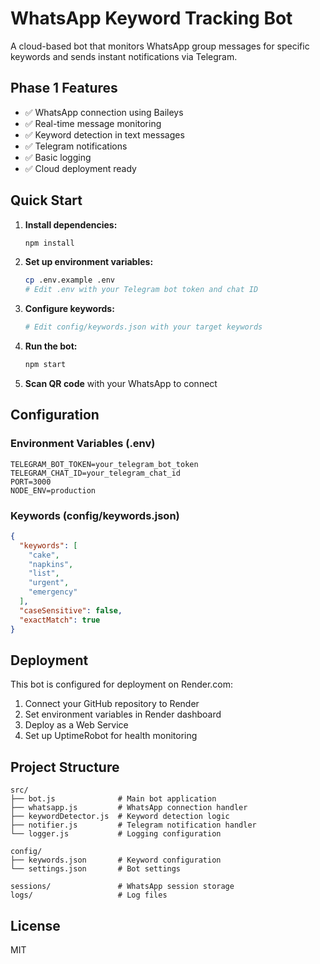 # WhatsApp Keyword Tracking Bot

A cloud-based bot that monitors WhatsApp group messages for specific keywords and sends instant notifications via Telegram.

## Phase 1 Features

- ✅ WhatsApp connection using Baileys
- ✅ Real-time message monitoring
- ✅ Keyword detection in text messages
- ✅ Telegram notifications
- ✅ Basic logging
- ✅ Cloud deployment ready

## Quick Start

1. **Install dependencies:**
   ```bash
   npm install
   ```

2. **Set up environment variables:**
   ```bash
   cp .env.example .env
   # Edit .env with your Telegram bot token and chat ID
   ```

3. **Configure keywords:**
   ```bash
   # Edit config/keywords.json with your target keywords
   ```

4. **Run the bot:**
   ```bash
   npm start
   ```

5. **Scan QR code** with your WhatsApp to connect

## Configuration

### Environment Variables (.env)
```
TELEGRAM_BOT_TOKEN=your_telegram_bot_token
TELEGRAM_CHAT_ID=your_telegram_chat_id
PORT=3000
NODE_ENV=production
```

### Keywords (config/keywords.json)
```json
{
  "keywords": [
    "cake",
    "napkins",
    "list",
    "urgent",
    "emergency"
  ],
  "caseSensitive": false,
  "exactMatch": true
}
```

## Deployment

This bot is configured for deployment on Render.com:

1. Connect your GitHub repository to Render
2. Set environment variables in Render dashboard
3. Deploy as a Web Service
4. Set up UptimeRobot for health monitoring

## Project Structure

```
src/
├── bot.js              # Main bot application
├── whatsapp.js         # WhatsApp connection handler
├── keywordDetector.js  # Keyword detection logic
├── notifier.js         # Telegram notification handler
└── logger.js           # Logging configuration

config/
├── keywords.json       # Keyword configuration
└── settings.json       # Bot settings

sessions/               # WhatsApp session storage
logs/                   # Log files
```

## License

MIT
